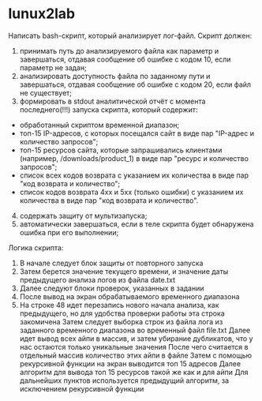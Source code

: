 # lunux2lab

Написать bash-скрипт, который анализирует лог-файл.
Скрипт должен:
1. принимать путь до анализируемого файла как параметр и завершаться, отдавая сообщение об ошибке с кодом 10, если параметр не задан;
2. анализировать доступность файла по заданному пути и завершаться, отдавая сообщение об ошибке с кодом 20, если файл не существует;
3. формировать в stdout аналитической отчёт с момента последнего(!!!) запуска скрипта, который содержит:
  - обработанный скриптом временной диапазон;
  - топ-15 IP-адресов, с которых посещался сайт в виде пар "IP-адрес и количество запросов";
  - топ-15 ресурсов сайта, которые запрашивались клиентами (например, /downloads/product_1) в виде пар "ресурс и количество запросов";
  - список всех кодов возврата с указанием их количества в виде пар "код возврата и количество";
  - список кодов возврата 4xx и 5xx (только ошибки) с указанием их количества в виде пар "код возврата и количество".
4. содержать защиту от мультизапуска;
5. автоматически завершаться, если в теле скрипта будет обнаружена ошибка при его выполнении;


Логика скрипта:
  1. В начале следует блок защиты от повторного запуска
  2. Затем берется значение текущего времени, и значение даты предыдущего анализа логов из файла date.txt
  3. Далее следуют блоки проверок, указанных в задании
  4. После вывод на экран обрабатываемого временного диапазона
  5. На строке 48 идет перезапись нового начала анализа, как предыдущего, но для удобства проверки работы эта строка закомичена
  Затем следует выборка строк из файла лога из заданного временного диапазона во временный файл file.txt
  Далее идет вывод всех айпи в массив, и затем убирание дубликатов, что у нас остаются только уникальные значения
  После чего считается в отдельный массив количество этих айпи в файле
  Затем с помощью рекурсивной функции на экран выводится топ 15 адресов
  Далее алгоритм для вывода топ 15 ресурсов такой же как и для айпи
  Для дальнейших пунктов используется предыдущий алгоритм, за исключением рекурсивной функции
